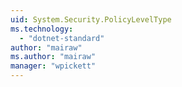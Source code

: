```yaml
---
uid: System.Security.PolicyLevelType
ms.technology: 
  - "dotnet-standard"
author: "mairaw"
ms.author: "mairaw"
manager: "wpickett"
---
```

